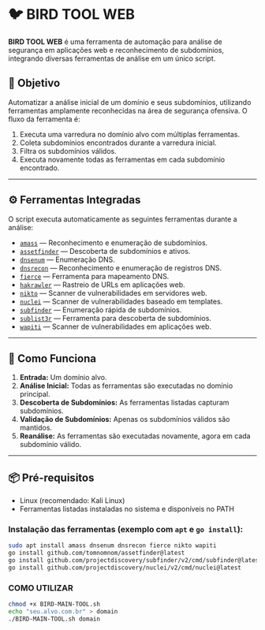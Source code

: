 # 🐦 BIRD TOOL WEB

**BIRD TOOL WEB** é uma ferramenta de automação para análise de segurança em aplicações web e reconhecimento de subdomínios, integrando diversas ferramentas de análise em um único script.

## 📌 Objetivo

Automatizar a análise inicial de um domínio e seus subdomínios, utilizando ferramentas amplamente reconhecidas na área de segurança ofensiva. O fluxo da ferramenta é:

1. Executa uma varredura no domínio alvo com múltiplas ferramentas.
2. Coleta subdomínios encontrados durante a varredura inicial.
3. Filtra os subdomínios válidos.
4. Executa novamente todas as ferramentas em cada subdomínio encontrado.

---

## ⚙️ Ferramentas Integradas

O script executa automaticamente as seguintes ferramentas durante a análise:

- [`amass`](https://github.com/owasp-amass/amass) — Reconhecimento e enumeração de subdomínios.
- [`assetfinder`](https://github.com/tomnomnom/assetfinder) — Descoberta de subdomínios e ativos.
- [`dnsenum`](https://github.com/fwaeytens/dnsenum) — Enumeração DNS.
- [`dnsrecon`](https://github.com/darkoperator/dnsrecon) — Reconhecimento e enumeração de registros DNS.
- [`fierce`](https://github.com/mschwager/fierce) — Ferramenta para mapeamento DNS.
- [`hakrawler`](https://github.com/hakluke/hakrawler) — Rastreio de URLs em aplicações web.
- [`nikto`](https://github.com/sullo/nikto) — Scanner de vulnerabilidades em servidores web.
- [`nuclei`](https://github.com/projectdiscovery/nuclei) — Scanner de vulnerabilidades baseado em templates.
- [`subfinder`](https://github.com/projectdiscovery/subfinder) — Enumeração rápida de subdomínios.
- [`sublist3r`](https://github.com/aboul3la/Sublist3r) — Ferramenta para descoberta de subdomínios.
- [`wapiti`](https://github.com/wapiti-scanner/wapiti) — Scanner de vulnerabilidades em aplicações web.

---

## 🚀 Como Funciona

1. **Entrada:** Um domínio alvo.
2. **Análise Inicial:** Todas as ferramentas são executadas no domínio principal.
3. **Descoberta de Subdomínios:** As ferramentas listadas capturam subdomínios.
4. **Validação de Subdomínios:** Apenas os subdomínios válidos são mantidos.
5. **Reanálise:** As ferramentas são executadas novamente, agora em cada subdomínio válido.

---

## 📦 Pré-requisitos

- Linux (recomendado: Kali Linux)
- Ferramentas listadas instaladas no sistema e disponíveis no PATH

### Instalação das ferramentas (exemplo com `apt` e `go install`):

```bash
sudo apt install amass dnsenum dnsrecon fierce nikto wapiti
go install github.com/tomnomnom/assetfinder@latest
go install github.com/projectdiscovery/subfinder/v2/cmd/subfinder@latest
go install github.com/projectdiscovery/nuclei/v2/cmd/nuclei@latest
```

### COMO UTILIZAR

```bash
chmod +x BIRD-MAIN-TOOL.sh
echo "seu.alvo.com.br" > domain
./BIRD-MAIN-TOOL.sh domain
